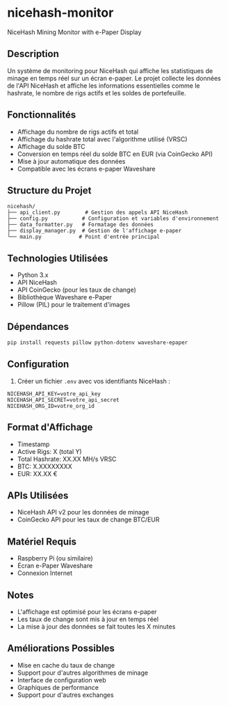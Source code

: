 # nicehash-monitor
NiceHash Mining Monitor with e-Paper Display

## Description
Un système de monitoring pour NiceHash qui affiche les statistiques de minage en temps réel sur un écran e-paper. Le projet collecte les données de l'API NiceHash et affiche les informations essentielles comme le hashrate, le nombre de rigs actifs et les soldes de portefeuille.

## Fonctionnalités
- Affichage du nombre de rigs actifs et total
- Affichage du hashrate total avec l'algorithme utilisé (VRSC)
- Affichage du solde BTC
- Conversion en temps réel du solde BTC en EUR (via CoinGecko API)
- Mise à jour automatique des données
- Compatible avec les écrans e-paper Waveshare

## Structure du Projet
```
nicehash/
├── api_client.py        # Gestion des appels API NiceHash
├── config.py           # Configuration et variables d'environnement
├── data_formatter.py   # Formatage des données
├── display_manager.py  # Gestion de l'affichage e-paper
└── main.py            # Point d'entrée principal
```

## Technologies Utilisées
- Python 3.x
- API NiceHash
- API CoinGecko (pour les taux de change)
- Bibliothèque Waveshare e-Paper
- Pillow (PIL) pour le traitement d'images

## Dépendances
```bash
pip install requests pillow python-dotenv waveshare-epaper
```

## Configuration
1. Créer un fichier `.env` avec vos identifiants NiceHash :
```env
NICEHASH_API_KEY=votre_api_key
NICEHASH_API_SECRET=votre_api_secret
NICEHASH_ORG_ID=votre_org_id
```

## Format d'Affichage
- Timestamp
- Active Rigs: X (total Y)
- Total Hashrate: XX.XX MH/s VRSC
- BTC: X.XXXXXXXX
- EUR: XX.XX €

## APIs Utilisées
- NiceHash API v2 pour les données de minage
- CoinGecko API pour les taux de change BTC/EUR

## Matériel Requis
- Raspberry Pi (ou similaire)
- Écran e-Paper Waveshare
- Connexion Internet

## Notes
- L'affichage est optimisé pour les écrans e-paper
- Les taux de change sont mis à jour en temps réel
- La mise à jour des données se fait toutes les X minutes

## Améliorations Possibles
- Mise en cache du taux de change
- Support pour d'autres algorithmes de minage
- Interface de configuration web
- Graphiques de performance
- Support pour d'autres exchanges

